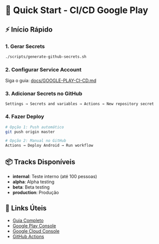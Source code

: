 # 🚀 Quick Start - CI/CD Google Play

## ⚡ Início Rápido

### 1. Gerar Secrets

```bash
./scripts/generate-github-secrets.sh
```

### 2. Configurar Service Account

Siga o guia: [docs/GOOGLE-PLAY-CI-CD.md](docs/GOOGLE-PLAY-CI-CD.md)

### 3. Adicionar Secrets no GitHub

```
Settings → Secrets and variables → Actions → New repository secret
```

### 4. Fazer Deploy

```bash
# Opção 1: Push automático
git push origin master

# Opção 2: Manual no GitHub
Actions → Deploy Android → Run workflow
```

## 📦 Tracks Disponíveis

- **internal**: Teste interno (até 100 pessoas)
- **alpha**: Alpha testing
- **beta**: Beta testing
- **production**: Produção

## 🔗 Links Úteis

- [Guia Completo](docs/GOOGLE-PLAY-CI-CD.md)
- [Google Play Console](https://play.google.com/console)
- [Google Cloud Console](https://console.cloud.google.com)
- [GitHub Actions](../../actions)
